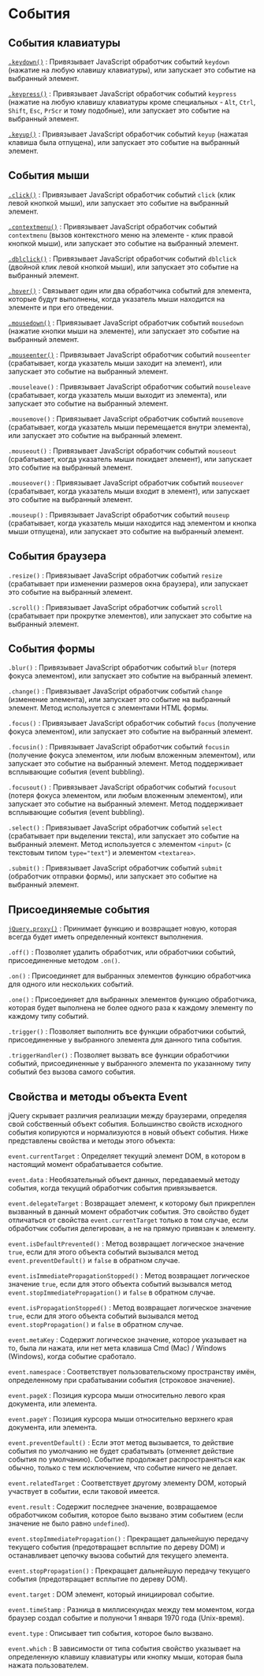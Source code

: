 # События

## События клавиатуры

[`.keydown()`](<.keydown().md>)
: Привязывает JavaScript обработчик событий `keydown` (нажатие на любую клавишу клавиатуры), или запускает это событие на выбранный элемент.

[`.keypress()`](<.keypress().md>)
: Привязывает JavaScript обработчик событий `keypress` (нажатие на любую клавишу клавиатуры кроме специальных - `Alt`, `Ctrl`, `Shift`, `Esc`, `PrScr` и тому подобные), или запускает это событие на выбранный элемент.

[`.keyup()`](<.keyup().md>)
: Привязывает JavaScript обработчик событий `keyup` (нажатая клавиша была отпущена), или запускает это событие на выбранный элемент.

## События мыши

[`.click()`](<.click().md>)
: Привязывает JavaScript обработчик событий `click` (клик левой кнопкой мыши), или запускает это событие на выбранный элемент.

[`.contextmenu()`](<.contextmenu().md>)
: Привязывает JavaScript обработчик событий `contextmenu` (вызов контекстного меню на элементе - клик правой кнопкой мыши), или запускает это событие на выбранный элемент.

[`.dblclick()`](<.dblclick().md>)
: Привязывает JavaScript обработчик событий `dblclick` (двойной клик левой кнопкой мыши), или запускает это событие на выбранный элемент.

[`.hover()`](<.hover().md>)
: Связывает один или два обработчика событий для элемента, которые будут выполнены, когда указатель мыши находится на элементе и при его отведении.

[`.mousedown()`](<.mousedown().md>)
: Привязывает JavaScript обработчик событий `mousedown` (нажатие кнопки мыши на элементе), или запускает это событие на выбранный элемент.

[`.mouseenter()`](<.mouseenter().md>)
: Привязывает JavaScript обработчик событий `mouseenter` (срабатывает, когда указатель мыши заходит на элемент), или запускает это событие на выбранный элемент.

`.mouseleave()`
: Привязывает JavaScript обработчик событий `mouseleave` (срабатывает, когда указатель мыши выходит из элемента), или запускает это событие на выбранный элемент.

`.mousemove()`
: Привязывает JavaScript обработчик событий `mousemove` (срабатывает, когда указатель мыши перемещается внутри элемента), или запускает это событие на выбранный элемент.

`.mouseout()`
: Привязывает JavaScript обработчик событий `mouseout` (срабатывает, когда указатель мыши покидает элемент), или запускает это событие на выбранный элемент.

`.mouseover()`
: Привязывает JavaScript обработчик событий `mouseover` (срабатывает, когда указатель мыши входит в элемент), или запускает это событие на выбранный элемент.

`.mouseup()`
: Привязывает JavaScript обработчик событий `mouseup` (срабатывает, когда указатель мыши находится над элементом и кнопка мыши отпущена), или запускает это событие на выбранный элемент.

## События браузера

`.resize()`
: Привязывает JavaScript обработчик событий `resize` (срабатывает при изменении размеров окна браузера), или запускает это событие на выбранный элемент.

`.scroll()`
: Привязывает JavaScript обработчик событий `scroll` (срабатывает при прокрутке элементов), или запускает это событие на выбранный элемент.

## События формы

`.blur()`
: Привязывает JavaScript обработчик событий `blur` (потеря фокуса элементом), или запускает это событие на выбранный элемент.

`.change()`
: Привязывает JavaScript обработчик событий `change` (изменение элемента), или запускает это событие на выбранный элемент. Метод используется с элементами HTML формы.

`.focus()`
: Привязывает JavaScript обработчик событий `focus` (получение фокуса элементом), или запускает это событие на выбранный элемент.

`.focusin()`
: Привязывает JavaScript обработчик событий `focusin` (получение фокуса элементом, или любым вложенным элементом), или запускает это событие на выбранный элемент. Метод поддерживает всплывающие события (event bubbling).

`.focusout()`
: Привязывает JavaScript обработчик событий `focusout` (потеря фокуса элементом, или любым вложенным элементом), или запускает это событие на выбранный элемент. Метод поддерживает всплывающие события (event bubbling).

`.select()`
: Привязывает JavaScript обработчик событий `select` (срабатывает при выделении текста), или запускает это событие на выбранный элемент. Метод используется с элементом `<input>` (с текстовым типом `type="text"`) и элементом `<textarea>`.

`.submit()`
: Привязывает JavaScript обработчик событий `submit` (обработчик отправки формы), или запускает это событие на выбранный элемент.

## Присоединяемые события

[`jQuery.proxy()`](<jquery.proxy().md>)
: Принимает функцию и возвращает новую, которая всегда будет иметь определенный контекст выполнения.

`.off()`
: Позволяет удалить обработчик, или обработчики событий, присоединенные методом `.on()`.

`.on()`
: Приcоединяет для выбранных элементов функцию обработчика для одного или нескольких событий.

`.one()`
: Приcоединяет для выбранных элементов функцию обработчика, которая будет выполнена не более одного раза к каждому элементу по каждому типу событий.

`.trigger()`
: Позволяет выполнить все функции обработчики событий, присоединенные у выбранного элемента для данного типа события.

`.triggerHandler()`
: Позволяет вызвать все функции обработчики событий, присоединенные у выбранного элемента по указанному типу событий без вызова самого события.

## Свойства и методы объекта Event

jQuery скрывает различия реализации между браузерами, определяя свой собственный объект события. Большинство свойств исходного события копируются и нормализуются в новый объект события. Ниже представлены свойства и методы этого объекта:

`event.currentTarget`
: Определяет текущий элемент DOM, в котором в настоящий момент обрабатывается событие.

`event.data`
: Необязательный объект данных, передаваемый методу события, когда текущий обработчик события привязывается.

`event.delegateTarget`
: Возвращает элемент, к которому был прикреплен вызванный в данный момент обработчик события. Это свойство будет отличаться от свойства `event.currentTarget` только в том случае, если обработчик события делегирован, а не на прямую привязан к элементу.

`event.isDefaultPrevented()`
: Метод возвращает логическое значение `true`, если для этого объекта событий вызывался метод `event.preventDefault()` и `false` в обратном случае.

`event.isImmediatePropagationStopped()`
: Метод возвращает логическое значение `true`, если для этого объекта событий вызывался метод `event.stopImmediatePropagation()` и `false` в обратном случае.

`event.isPropagationStopped()`
: Метод возвращает логическое значение `true`, если для этого объекта событий вызывался метод `event.stopPropagation()` и `false` в обратном случае.

`event.metaKey`
: Содержит логическое значение, которое указывает на то, была ли нажата, или нет мета клавиша Сmd (Mac) / Windows (Windows), когда событие сработало.

`event.namespace`
: Соответствует пользовательскому пространству имён, определенному при срабатывании события (строковое значение).

`event.pageX`
: Позиция курсора мыши относительно левого края документа, или элемента.

`event.pageY`
: Позиция курсора мыши относительно верхнего края документа, или элемента.

`event.preventDefault()`
: Если этот метод вызывается, то действие события по умолчанию не будет срабатывать (отменяет действие события по умолчанию). Событие продолжает распространяться как обычно, только с тем исключением, что событие ничего не делает.

`event.relatedTarget`
: Соответствует другому элементу DOM, который участвует в событии, если таковой имеется.

`event.result`
: Содержит последнее значение, возвращаемое обработчиком события, которое было вызвано этим событием (если значение не было равно `undefined`).

`event.stopImmediatePropagation()`
: Прекращает дальнейшую передачу текущего события (предотвращает всплытие по дереву DOM) и останавливает цепочку вызова событий для текущего элемента.

`event.stopPropagation()`
: Прекращает дальнейшую передачу текущего события (предотвращает всплытие по дереву DOM).

`event.target`
: DOM элемент, который инициировал событие.

`event.timeStamp`
: Разница в миллисекундах между тем моментом, когда браузер создал событие и полуночи 1 января 1970 года (Unix-время).

`event.type`
: Описывает тип события, которое было вызвано.

`event.which`
: В зависимости от типа события свойство указывает на определенную клавишу клавиатуры или кнопку мыши, которая была нажата пользователем.

